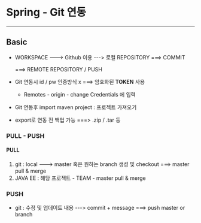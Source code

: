# Spring - Git 연동

---



## Basic

- WORKSPACE  ---> Github 이용  ---> 로컬 REPOSITORY  ===> COMMIT

  ===> REMOTE REPOSITORY / PUSH

- Git 연동시 id / pw 인증방식 x  ===> 암호화된 **TOKEN** 사용

  - Remotes - origin - change Credentials 에 입력

- Git 연동후 import maven project  : 프로젝트 가져오기

- export로 연동 전 백업 가능  ===> .zip  /  .tar 등



### PULL - PUSH

#### PULL

1. git : local ---> master 혹은 원하는 branch 생성 및 checkout  ===>  master pull & merge
2. JAVA EE : 해당 프로젝트 - TEAM - master pull & merge

### PUSH

- git : 수정 및 업데이트 내용  --->  commit  + message  ===>  push master or branch

